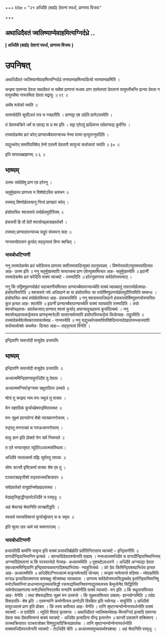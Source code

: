 +++
title = "२१ अधिदैवे (बाह्ये) देवानां स्पर्धा, प्राणस्य विजयः"

+++


## अथाधिदैवतं ज्वलिष्याम्येवाहमित्यग्निर्दध्रे ..

**\[ अधिदैवे (बाह्ये) देवानां स्पर्धा, प्राणस्य विजयः \]**

# **उपनिषत्**

अथाधिदैवतं ज्वलिष्याम्येवाहमित्यग्निर्दध्रे तप्स्याम्यहमित्यादित्यो भास्याम्यहमिति ।

चन्द्रमा एवमन्या देवता यथादैवतं स यथैषां प्राणानां मध्यमः प्राण एवमेतासां देवतानां वायुर्म्लोचन्ति ह्यन्या देवता न वायुस्सैषा नास्तमिता देवता यद्वायुः ॥ २९ ॥

अथैष श्लोको भवति ॥

यतश्चोदेति सूर्योऽस्तं यत्र च गच्छतीति । प्राणाद्वा एष उदेति प्राणेऽस्तमेति ।

तं देवाश्चक्रिरे धर्मं स एवाद्य स उ श्व इति । यद्वा एतेऽमुं ह्यध्रियन्त तदेवाप्यद्य कुर्वन्ति ।

तस्मादेकमेव व्रतं चरेत् प्राण्याच्चैवापान्याच्च नेन्मा पाप्मा मृत्युराप्नुवदिति ।

यद्युच्चरेत् समापिपयिषेत् तेनो एतस्यै देवतायै सायुज्यं सलोकतां जयति ॥ ३० ॥

इति सप्तान्नब्राह्मणम् ॥ ६ ॥

## **भाष्यम्**

उत्तमः सर्वदेवेषु प्राण एव हरेरनु ।

चतुर्मुखस्य प्राणस्य न विशेषोऽस्ति कश्चन ॥

तस्माद् विष्णोर्व्रतस्यानु नित्यं प्राणव्रतं चरेत् ।

हंसोपास्तिः श्वासरूपे तयोर्व्रतमुदीरितम् ॥

हंसरूपी हि तौ देवौ श्वासोच्छ्वासप्रवर्तकौ ।

तस्मात् प्राण्यादपान्याच्च सद्रूपं संस्मरन् सदा ॥

नान्यस्योपासनं कुर्यात् तद्भृत्यत्वं विना क्वचित् ।

### **भावबोधटिप्पणी**

ननु तस्मादेकमेव व्रतं चरेदित्यत्र प्राणस्य सर्वोत्तमत्वादित्युक्तं तदनुपपन्नम् । विष्णोस्ततोऽप्युत्तमत्वादित्यत आह- उत्तम इति ॥ ननु चतुर्मुखस्यापि सत्वात्कथं प्राण एवेत्युक्तमित्यत आह- चतुर्मुखस्येति ॥ इदानीं तस्मादेकमेव व्रतं चरेदिति वाक्यं व्याचष्टे - तस्मादिति ॥ हरेरनुप्राणस्य सर्वदेवोत्तमत्वात् ।

ननु किं तद्विष्णुप्राणयोर्व्रतं यदाचरणीयमित्यतः प्राण्याच्चैवापान्याच्चेति वाक्यं व्याख्यातुं तावत्तयोर्व्रतमाह- हंसोपास्तिरिति ॥ श्वासरूपे जपे अधिष्ठाने बा या हंसोपास्तिः सा तयोर्विष्णुप्राणयोर्व्रतमुदीरितमिति सम्बन्धः । हंसोपास्तिः कथं तयोर्व्रतमित्यत आह- हंसरूपाविति ॥ ननु श्वासरूपाधिष्ठाने हंसरूपयोर्विष्णुप्राणयोरुपास्तिः कुत इत्यत आह- श्वासेति ॥ इदानीं प्राण्याच्चैवापान्याच्चेति वाक्यं व्याख्याति तस्मादिति । तयोः श्वासोच्छ्वास- प्रवर्तकत्वात् प्राण्यात् श्वासं कुर्याद् अपान्यादुच्छ्वासं कुर्यादित्यर्थः । ननु श्वासोच्छ्वासकर्तृत्वस्य प्राणभृन्मात्रेऽपि सत्वात्सर्वस्यापि हंसोपास्तिकर्तृत्वं किन्नेत्याह- तद्रूपमिति ॥ तस्मादेकमेवेत्येवकारव्यावर्त्यमाह - नान्यस्येति ॥ ननु यद्युच्चरेत्समापिपयिषेदित्यन्यदेवव्रतारम्भकस्यापि कर्तव्यत्वोक्तेः कथमेत- दित्यत आह— तद्भृत्यत्वं विनेति ।

------------------------------------------------------------------------

इन्द्रियाणि ससर्जादौ वासुदेवः प्रजापतिः

## **भाष्यम्**

इन्द्रियाणि ससर्जादौ वासुदेवः प्रजापतिः ॥

अध्यात्ममिन्द्रियाण्याहुरधिदैवं तु देवताः ।

अध्यात्ममग्निर्वाङ्ग्नामा चक्षुरादित्य उच्यते ॥

श्रोत्रं तु चन्द्रमा नाम मनः स्थूलं तु वासवः ।

येन यज्ञादिकं कुर्याच्छेषरुद्रविपास्तथा ॥

मनः सूक्ष्मं ज्ञानयोग्यं शेषो व्याख्यानगोचरम् ।

रुद्रस्तु मननाख्यं च गरुडध्यानगोचरम् ।

वायुः प्राण इति प्रोक्तो येन सर्वं नियम्यते ॥

त एते भगवत्सृष्टा व्यूदिरेऽध्यात्मसंस्थिताः।

अधिदैवे ज्वलत्कर्मा वह्निः सूर्यस्तु तापकः ॥

सोमः कान्तौ वृष्टिकर्मा वासवः शेष एव तु ।

पञ्चरात्रप्रवृत्तीशो रुद्रस्तत्स्थक्रियापरः ॥

सर्वप्रवर्तको वायुर्ज्ञानमोक्षप्रदस्तथा ।

वेदप्रवृत्तिकृद्धीन्द्रस्तेऽधिदैवे च पस्पृधुः ॥

अहं श्रेयानहं श्रेयानिति तानब्रवीद्धरिः ।

स्वकर्म यस्त्वविश्रान्तं कुर्याच्छ्रेयान् स वः स्मृतः ॥

इति श्रुत्वा ततः कर्म स्वं स्वमनारतम् ।

### **भावबोधटिप्पणी**

प्रजापतिर्हि कर्माणि ससृज इति वाक्यं प्रजापतिर्ब्रह्मेति प्रतीतिनिरासाय व्याचष्टे – इन्द्रियाणीति ॥ वागादीन्द्रियाभिमानिन इत्यर्थः । वह्न्यादिदेवताश्चेत्यपि ग्राह्यम् । नन्वध्यात्ममधिदैवं च वागादीन्द्रियाभिमानिनाम् अग्न्यादिदेवतानां च किं परस्परभेदो नेत्याह- अध्यात्ममिति ॥ तुशब्दोऽवधारणे । अधिदैवे अग्न्याद्या देवता एबाध्यात्ममिन्द्रियाणि इन्द्रियवाचकवागादिशब्दाभिधेया- न्याहुरित्यर्थः । को देवः किमिन्द्रियशब्दाभिधेय इत्यत आह- अध्यात्ममिति ॥
अधिदैवेऽग्निरध्यात्मं वाङ्नामेत्यादि योज्यम् । चन्द्रमा नामेत्यन्ते वदिष्या - म्येवाहमिति वाग्दध्र इत्यादिवाक्यगता बाक्चक्षुः श्रोत्रशब्दा व्याख्याताः । प्राणस्य सर्वदेवोत्तमत्वसिद्ध्यर्थम् इतरेन्द्रियाभिमानिषु मनोऽभिमानिनां प्राधान्यात्तदुत्तमत्वसिद्धौ रसनाद्यभिमानिवरुणाद्युत्तमत्वस्य कैमुत्येनैव सिद्धिरिति भावेनोपलक्षणतया मनोऽभिमानिपरतयैव मन्यानि कर्माणीति वाक्यं व्याचष्टे- मन इति ॥ किं स्थूलत्वमित्यत आह- येनेति । तथा शेषरूद्रविपाः सूक्ष्मं मन उच्यन्ते । किं सूक्ष्मत्वमित्यत उक्तम्- ज्ञानयोग्यमिति ॥ तदेव विशदयति- शेष इति । एवमन्यानि कर्माणीत्यत्र प्राणोऽपि विवक्षित इति भावेनाह - वायुरिति ॥ अधिदैवो वायुरध्यात्मं प्राण इति प्रोक्तः । किं तस्य कर्मेत्यत आह- येनेति । तानि सृष्टान्यन्योन्येनास्पर्धन्तेति वाक्यं व्याचष्टे - त एतदिति । व्यूदिरे विवादं कृतवन्तः । अथाधिदैवतं ज्वलिष्याम्येवाह-मित्यग्निर्द इत्यादि एवमन्या देवता यथा दैवतमित्यन्तं बाक्यं व्याचष्टे - अधिदैव इत्यादिना वीन्द्र इत्यन्तेन ॥ कान्तौ प्रकाशने शक्तिमान् । तत्स्थक्रियापरः पञ्चरात्रोक्त विष्णुपूजादिक्रियाप्रवर्तकः । तानि सृष्टान्यन्योन्येनास्पर्धन्तेति वाक्यमधिदैवपरत्वेनापि व्याचष्टे - तेऽधिदैवे चेति ॥ अध्यात्मसमुच्चयार्थश्चशब्दः । अहं श्रेयानिति पस्पृधुः ।

